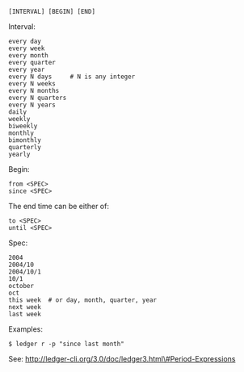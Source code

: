     [INTERVAL] [BEGIN] [END]

Interval:

    every day
    every week
    every month
    every quarter
    every year
    every N days     # N is any integer
    every N weeks
    every N months
    every N quarters
    every N years
    daily
    weekly
    biweekly
    monthly
    bimonthly
    quarterly
    yearly

Begin:

    from <SPEC>
    since <SPEC>

The end time can be either of:

    to <SPEC>
    until <SPEC>

Spec:

    2004
    2004/10
    2004/10/1
    10/1
    october
    oct
    this week  # or day, month, quarter, year
    next week
    last week

Examples:

    $ ledger r -p "since last month"

See: http://ledger-cli.org/3.0/doc/ledger3.html\#Period-Expressions
